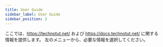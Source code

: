 ```yaml
---
title: User Guide
sidebar_label: User Guide
sidebar_position: 2
---
```

ここでは、https://technotut.net/ および https://docs.technotut.net/ に関する情報を提供します。
左のメニューから、必要な情報を選択してください。